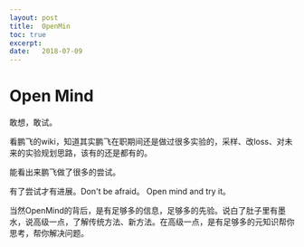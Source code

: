 ```yaml
---
layout: post
title:  OpenMin
toc: true 
excerpt: 
date:   2018-07-09
---
```

# Open Mind

敢想，敢试。

看鹏飞的wiki，知道其实鹏飞在职期间还是做过很多实验的，采样、改loss、对未来的实验规划思路，该有的还是都有的。

能看出来鹏飞做了很多的尝试。

有了尝试才有进展。Don't be afraid。 Open mind and try it。

当然OpenMind的背后，是有足够多的信息，足够多的先验。说白了肚子里有墨水，说高级一点，了解传统方法、新方法。在高级一点，是有足够多的元知识帮你思考，帮你解决问题。

